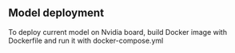 ## Model deployment
To deploy current model on Nvidia board, build Docker image with Dockerfile and run it with docker-compose.yml